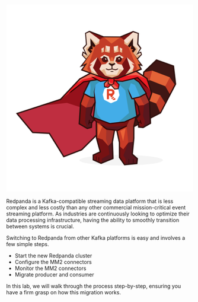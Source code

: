 ![Reliable Panda](./images/reliable_panda.png)

Redpanda is a Kafka-compatible streaming data platform that is less complex and less costly than any other commercial mission-critical event streaming platform. As industries are continuously looking to optimize their data processing infrastructure, having the ability to smoothly transition between systems is crucial. 

Switching to Redpanda from other Kafka platforms is easy and involves a few simple steps. 

- Start the new Redpanda cluster
- Configure the MM2 connectors
- Monitor the MM2 connectors
- Migrate producer and consumer

In this lab, we will walk through the process step-by-step, ensuring you have a firm grasp on how this migration works.

